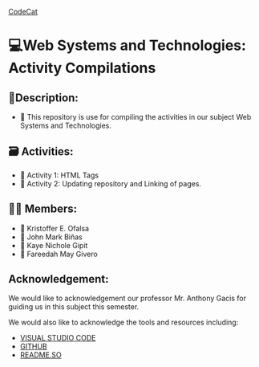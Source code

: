 
[CodeCat](/assets/img/readmePic.jfif)


# 💻Web Systems and Technologies: Activity Compilations

## 🧾Description:
* 🔔 This repository is use for compiling the activities in our subject Web Systems and Technologies.

## 🗃 Activities:
* 📍 Activity 1: HTML Tags
* 📍 Activity 2: Updating repository and Linking of pages.

## 👨‍💻 Members:
* 👦 Kristoffer E. Ofalsa
* 👦 John Mark Biñas
* 👧 Kaye Nichole Gipit
* 👧 Fareedah May Givero

## Acknowledgement:
We would like to acknowledgement our professor Mr. Anthony Gacis for guiding us in this subject this semester.

We would also like to acknowledge the tools and resources including:
* [VISUAL STUDIO CODE](https://code.visualstudio.com/)
* [GITHUB](https://github.com/)
* [README.SO](https://readme.so/)

